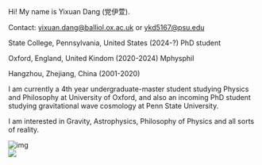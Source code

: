 Hi! My name is Yixuan Dang (党伊萱).

Contact: [yixuan.dang@balliol.ox.ac.uk](yixuan.dang@balliol.ox.ac.uk) or [ykd5167@psu.edu](ykd5167@psu.edu)

State College, Pennsylvania, United States (2024-?) PhD student

Oxford, England, United Kindom (2020-2024) Mphysphil

Hangzhou, Zhejiang, China (2001-2020) 

I am currently a 4th year undergraduate-master student studying Physics and Philosophy at University of Oxford, and also an incoming PhD student studying gravitational wave cosmology at Penn State University.

I am interested in Gravity, Astrophysics, Philosophy of Physics and all sorts of reality. 

![img](https://github.com/WendyDang.github.io/img.png)
<img src="https://github.com/WendyDang.github.io/img.png" style="display: block; margin: auto;" />


